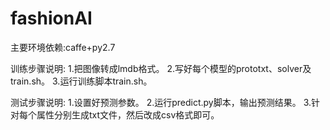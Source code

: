 # fashionAI
主要环境依赖:caffe+py2.7

训练步骤说明:
1.把图像转成lmdb格式。
2.写好每个模型的prototxt、solver及train.sh。
3.运行训练脚本train.sh。

测试步骤说明:
1.设置好预测参数。
2.运行predict.py脚本，输出预测结果。
3.针对每个属性分别生成txt文件，然后改成csv格式即可。
